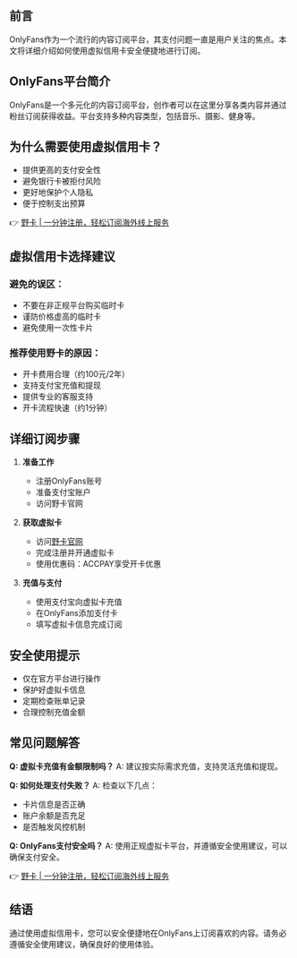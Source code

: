 ## **前言**

OnlyFans作为一个流行的内容订阅平台，其支付问题一直是用户关注的焦点。本文将详细介绍如何使用虚拟信用卡安全便捷地进行订阅。

## **OnlyFans平台简介**

OnlyFans是一个多元化的内容订阅平台，创作者可以在这里分享各类内容并通过粉丝订阅获得收益。平台支持多种内容类型，包括音乐、摄影、健身等。

## **为什么需要使用虚拟信用卡？**

- 提供更高的支付安全性
- 避免银行卡被拒付风险
- 更好地保护个人隐私
- 便于控制支出预算

👉 [野卡 | 一分钟注册，轻松订阅海外线上服务](https://bit.ly/bewildcard)

## **虚拟信用卡选择建议**

### **避免的误区：**
- 不要在非正规平台购买临时卡
- 谨防价格虚高的临时卡
- 避免使用一次性卡片

### **推荐使用野卡的原因：**
- 开卡费用合理（约100元/2年）
- 支持支付宝充值和提现
- 提供专业的客服支持
- 开卡流程快速（约1分钟）

## **详细订阅步骤**

1. **准备工作**
   - 注册OnlyFans账号
   - 准备支付宝账户
   - 访问野卡官网

2. **获取虚拟卡**
   - 访问[野卡官网](https://bit.ly/bewildcard)
   - 完成注册并开通虚拟卡
   - 使用优惠码：ACCPAY享受开卡优惠

3. **充值与支付**
   - 使用支付宝向虚拟卡充值
   - 在OnlyFans添加支付卡
   - 填写虚拟卡信息完成订阅

## **安全使用提示**

- 仅在官方平台进行操作
- 保护好虚拟卡信息
- 定期检查账单记录
- 合理控制充值金额

## **常见问题解答**

**Q: 虚拟卡充值有金额限制吗？**
A: 建议按实际需求充值，支持灵活充值和提现。

**Q: 如何处理支付失败？**
A: 检查以下几点：
- 卡片信息是否正确
- 账户余额是否充足
- 是否触发风控机制

**Q: OnlyFans支付安全吗？**
A: 使用正规虚拟卡平台，并遵循安全使用建议，可以确保支付安全。

👉 [野卡 | 一分钟注册，轻松订阅海外线上服务](https://bit.ly/bewildcard)

## **结语**

通过使用虚拟信用卡，您可以安全便捷地在OnlyFans上订阅喜欢的内容。请务必遵循安全使用建议，确保良好的使用体验。